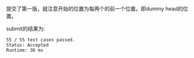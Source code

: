 提交了第一版，就注意开始的位置为每两个的前一个位置。即dummy head的位置。

submit的结果为:
```
55 / 55 test cases passed.
Status: Accepted
Runtime: 36 ms
```


